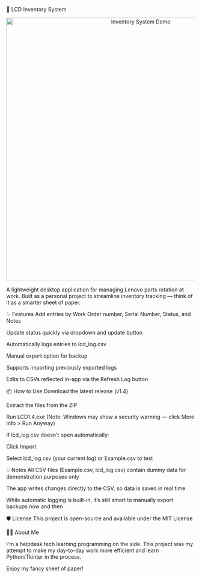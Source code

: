 🧾 LCD Inventory System
<p align="center"> <img src="InventorySystem_GIF.gif" alt="Inventory System Demo" width="700"> </p>
A lightweight desktop application for managing Lenovo parts rotation at work.
Built as a personal project to streamline inventory tracking — think of it as a smarter sheet of paper.

✨ Features
Add entries by Work Order number, Serial Number, Status, and Notes

Update status quickly via dropdown and update button

Automatically logs entries to lcd_log.csv

Manual export option for backup

Supports importing previously exported logs

Edits to CSVs reflected in-app via the Refresh Log button

📦 How to Use
Download the latest release (v1.4)

Extract the files from the ZIP

Run LCD1.4.exe
(Note: Windows may show a security warning — click More Info > Run Anyway)

If lcd_log.csv doesn’t open automatically:

Click Import

Select lcd_log.csv (your current log) or Example.csv to test

💡 Notes
All CSV files (Example.csv, lcd_log.csv) contain dummy data for demonstration purposes only

The app writes changes directly to the CSV, so data is saved in real time

While automatic logging is built-in, it’s still smart to manually export backups now and then

🛡 License
This project is open-source and available under the MIT License

🧑‍💻 About Me

I'm a helpdesk tech learning programming on the side. This project was my attempt to make my day-to-day work more efficient and learn Python/Tkinter in the process.

Enjoy my fancy sheet of paper!
